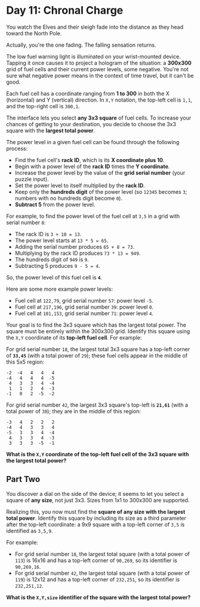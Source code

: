 # Day 11: Chronal Charge

You watch the Elves and their sleigh fade into the distance as they head toward
the North Pole.

Actually, you're the one fading. The falling sensation returns.

The low fuel warning light is illuminated on your wrist-mounted device. Tapping
it once causes it to project a hologram of the situation: a **300x300** grid of
fuel cells and their current power levels, some negative. You're not sure what
negative power means in the context of time travel, but it can't be good.

Each fuel cell has a coordinate ranging from **1 to 300** in both the X
(horizontal) and Y (vertical) direction. In `X,Y` notation, the top-left cell is
`1,1`, and the top-right cell is `300,1`.

The interface lets you select **any 3x3 square** of fuel cells. To increase your
chances of getting to your destination, you decide to choose the 3x3 square with
the **largest total power**.

The power level in a given fuel cell can be found through the following process:

- Find the fuel cell's **rack ID**, which is its **X coordinate plus 10**.
- Begin with a power level of the **rack ID** times the **Y coordinate**.
- Increase the power level by the value of the **grid serial number** (your
  puzzle input).
- Set the power level to itself multiplied by the **rack ID**.
- Keep only the **hundreds digit** of the power level (so `12345` becomes `3`;
  numbers with no hundreds digit become `0`).
- **Subtract 5** from the power level.

For example, to find the power level of the fuel cell at `3,5` in a grid with
serial number `8`:

- The rack ID is `3 + 10 = 13`.
- The power level starts at `13 * 5 = 65`.
- Adding the serial number produces `65 + 8 = 73`.
- Multiplying by the rack ID produces `73 * 13 = 949`.
- The hundreds digit of `949` is `9`.
- Subtracting 5 produces `9 - 5 = 4`.

So, the power level of this fuel cell is **`4`**.

Here are some more example power levels:

- Fuel cell at  `122,79`, grid serial number `57`: power level `-5`.
- Fuel cell at `217,196`, grid serial number `39`: power level  `0`.
- Fuel cell at `101,153`, grid serial number `71`: power level  `4`.

Your goal is to find the 3x3 square which has the largest total power. The
square must be entirely within the 300x300 grid. Identify this square using the
`X,Y` coordinate of its **top-left fuel cell**. For example:

For grid serial number `18`, the largest total 3x3 square has a top-left corner
of **`33,45`** (with a total power of `29`); these fuel cells appear in the
middle of this 5x5 region:

```
-2  -4   4   4   4
-4   4   4   4  -5
 4   3   3   4  -4
 1   1   2   4  -3
-1   0   2  -5  -2
```

For grid serial number `42`, the largest 3x3 square's top-left is **`21,61`**
(with a total power of `30`); they are in the middle of this region:

```
-3   4   2   2   2
-4   4   3   3   4
-5   3   3   4  -4
 4   3   3   4  -3
 3   3   3  -5  -1
```

**What is the `X,Y` coordinate of the top-left fuel cell of the 3x3 square with
the largest total power?**

## Part Two

You discover a dial on the side of the device; it seems to let you select a
square of **any size**, not just 3x3. Sizes from 1x1 to 300x300 are supported.

Realizing this, you now must find the **square of any size with the largest
total power**. Identify this square by including its size as a third parameter
after the top-left coordinate: a 9x9 square with a top-left corner of `3,5` is
identified as `3,5,9`.

For example:

- For grid serial number `18`, the largest total square (with a total power of
  `113`) is 16x16 and has a top-left corner of `90,269`, so its identifier is
  `90,269,16`.
- For grid serial number `42`, the largest total square (with a total power of
`119`) is 12x12 and has a top-left corner of `232,251`, so its identifier is
`232,251,12`.

**What is the `X,Y,size` identifier of the square with the largest total
power?**
